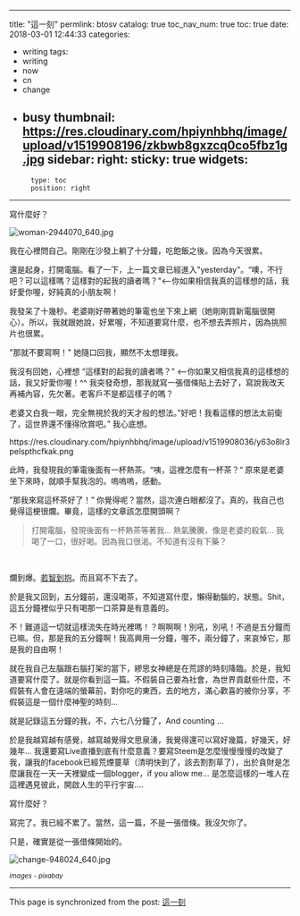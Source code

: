
---
title: "這一刻"
permlink: btosv
catalog: true
toc_nav_num: true
toc: true
date: 2018-03-01 12:44:33
categories:
- writing
tags:
- writing
- now
- cn
- change
- busy
thumbnail: https://res.cloudinary.com/hpiynhbhq/image/upload/v1519908196/zkbwb8gxzcq0co5fbz1g.jpg
sidebar:
    right:
        sticky: true
widgets:
    -
        type: toc
        position: right
---


寫什麼好？

![woman-2944070_640.jpg](https://res.cloudinary.com/hpiynhbhq/image/upload/v1519908196/zkbwb8gxzcq0co5fbz1g.jpg)

我在心裡問自己。剛剛在沙發上躺了十分鐘，吃飽飯之後。因為今天很累。

還是起身，打開電腦。看了一下，上一篇文章已經進入"yesterday"。“噢，不行吧？可以這樣嗎？這樣對的起我的讀者嗎？"<--你如果相信我真的這樣想的話，我好愛你喔，好純真的小朋友啊！

我發呆了十幾秒。老婆剛好帶著她的筆電也坐下來上網（她剛剛買新電腦很開心）。所以，我就跟她說，好累喔，不知道要寫什麼，也不想去弄照片，因為挑照片也很累。

"那就不要寫啊！" 她隨口回我，顯然不太想理我。

我沒有回她，心裡想 “這樣對的起我的讀者嗎？” <--你如果又相信我真的這樣想的話，我又好愛你喔！^^ 我突發奇想，那我就寫一張借條貼上去好了，寫說我改天再補內容，先欠著。老客戶不是都這樣子的嗎？

老婆又白我一眼，完全無視於我的天才般的想法。”好吧！我看這樣的想法太前衛了，這世界還不懂得欣賞吧。” 我心底想。

<div class='pull-right'>https://res.cloudinary.com/hpiynhbhq/image/upload/v1519908036/y63o8lr3pelspthcfkak.png</div>

此時，我發現我的筆電後面有一杯熱茶。“咦，這裡怎麼有一杯茶？“ 原來是老婆坐下來時，就順手幫我泡的。嗚嗚嗚，感動。

”那我來寫這杯茶好了！” 你覺得呢？當然，這次連白眼都沒了。真的，我自己也覺得這梗很爛。畢竟，這樣的文章該怎麼開頭啊？

>打開電腦，發現後面有一杯熱茶等著我... 熱氣騰騰，像是老婆的殺氣...  我喝了一口，很好喝。因為我口很渴。不知道有沒有下藥？
<br>

爛到爆。[若智到抱](https://busy.org/@deanliu/3wjmno)。而且寫不下去了。

於是我又回到，五分鐘前，還沒喝茶，不知道寫什麼，懶得動腦的，狀態。Shit，這五分鐘裡似乎只有喝那一口茶算是有意義的。

不！難道這一切就這樣流失在時光裡嗎！？啊啊啊！別吼，別吼！不過是五分鐘而已嘛。但，那是我的五分鐘啊！我高興用一分鐘，喔不，兩分鐘了，來哀悼它，那是我的自由啊！

就在我自己左腦跟右腦打架的當下，繆思女神總是在荒謬的時刻降臨。於是，我知道要寫什麼了。就是你看到這一篇。不假裝自己要為社會，為世界貢獻些什麼，不假裝有人會在遠端的螢幕前，對你吃的東西，去的地方，滿心歡喜的被你分享，不假裝這是一個什麼神聖的時刻...

就是記錄這五分鐘的我，不，六七八分鐘了，And counting ...

於是我越寫越有感覺，越寫越覺得文思泉湧，我覺得還可以寫好幾篇，好幾天，好幾年... 我還要寫Live直播到底有什麼意義？要寫Steem是怎麼慢慢慢慢的改變了我，讓我的facebook已經荒煙蔓草（清明快到了，該去割割草了），出於貪財是怎麼讓我在一天一天裡變成一個blogger，if you allow me... 是怎麼這樣的一堆人在這裡遇見彼此，開啟人生的平行宇宙.... 

寫什麼好？

寫完了。我已經不累了。當然，這一篇，不是一張借條。我沒欠你了。

只是，確實是從一張借條開始的。

![change-948024_640.jpg](https://res.cloudinary.com/hpiynhbhq/image/upload/v1519906066/h5dryu55ntx0sdd6w57e.jpg)

<sub>*images - pixabay*</sub>

- - -

This page is synchronized from the post: [這一刻](https://steemit.com/@deanliu/btosv)
